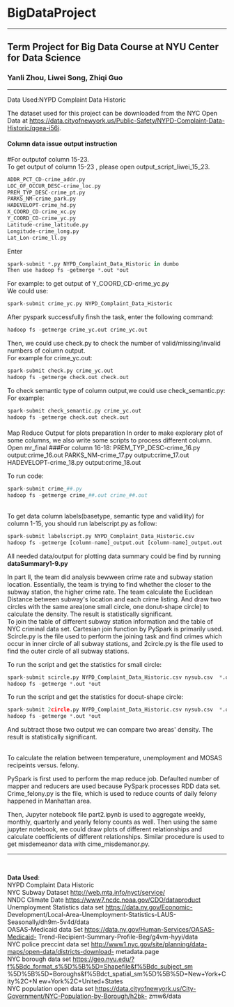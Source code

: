 # BigDataProject
___
## Term Project for Big Data Course at NYU Center for Data Science
### Yanli Zhou, Liwei Song, Zhiqi Guo
___

Data Used:NYPD Complaint Data Historic

The dataset used for this project can be downloaded from the NYC Open Data at https://data.cityofnewyork.us/Public-Safety/NYPD-Complaint-Data-Historic/qgea-i56i.


#### Column data issue output instruction
#For outputof column 15-23.   
To get output of column 15-23 , please open output_script_liwei_15_23.
```python
ADDR_PCT_CD-crime_addr.py   
LOC_OF_OCCUR_DESC-crime_loc.py   
PREM_TYP_DESC-crime_pt.py   
PARKS_NM-crime_park.py   
HADEVELOPT-crime_hd.py   
X_COORD_CD-crime_xc.py   
Y_COORD_CD-crime_yc.py   
Latitude-crime_latitude.py   
Longitude-crime_long.py    
Lat_Lon-crime_ll.py   
```

Enter   
```python
spark-submit *.py NYPD_Complaint_Data_Historic in dumbo
Then use hadoop fs -getmerge *.out *out   
```
For example: to get output of Y_COORD_CD-crime_yc.py   
We could use: 
```python
spark-submit crime_yc.py NYPD_Complaint_Data_Historic   
```
After pyspark successfully finsh the task, enter the following command: 
```python
hadoop fs -getmerge crime_yc.out crime_yc.out    
```

Then, we could use check.py to check the number of valid/missing/invalid numbers of column output.   
For example for crime_yc.out: 
```python
spark-submit check.py crime_yc.out     
hadoop fs -getmerge check.out check.out   
```

To check semantic type of column output,we could use check_semantic.py:   
For example:
```python
spark-submit check_semantic.py crime_yc.out     
hadoop fs -getmerge check.out check.out
```

####
Map Reduce Output for plots preparation
In order to make explorary plot of some columns, we also write some scripts to process different column.
Open mr_final
###For column 16-18:
PREM_TYP_DESC-crime_16.py output:crime_16.out
PARKS_NM-crime_17.py output:crime_17.out
HADEVELOPT-crime_18.py output:crime_18.out   

To run code:   
```python
spark-submit crime_##.py    
hadoop fs -getmerge crime_##.out crime_##.out
```

<br>
To get data column labels(basetype, semantic type and validility) for column 1-15, you should run labelscript.py as follow:   

```python
spark-submit labelscript.py NYPD_Complaint_Data_Historic.csv 
hadoop fs -getmerge [column-name]_output.out [column-name]_output.out 
```
All needed data/output for plotting data summary could be find by running **dataSummary1-9.py**


In part II, the team did analysis bewween crime rate and subway station location. Essentially, the team is trying to find whether the closer to the subway station, the higher crime rate. The team calculate the Euclidean Distance between subway's location and each crime listing. And draw two circles with the same area(one small circle, one donut-shape circle) to calculate the density. The result is statistically significant.   
To join the table of different subway station information and the table of NYC criminal data set. Cartesian join function by PySpark is primarily used. Scircle.py is the file used to perform the joining task and find crimes which occur in inner circle of all subway stations, and 2circle.py is the file used to find the outer circle of all subway stations. 

To run the script and get the statistics for small circle:   

```Python
spark-submit scircle.py NYPD_Complaint_Data_Historic.csv nysub.csv  *.out
hadoop fs -getmerge *.out *out   
```

To run the script and get the statistics for docut-shape circle:   

```Python
spark-submit 2circle.py NYPD_Complaint_Data_Historic.csv nysub.csv  *.out
hadoop fs -getmerge *.out *out   
```

And subtract those two output we can compare two areas' density. The result is statistically significant.    

<br>
To calculate the relation between temperature, unemployment and MOSAS recipeints versus. felony.   

PySpark is first used to perform the map reduce job. Defaulted number of mapper and reducers are used because PySpark processes RDD data set. Crime_felony.py is the file, which is used to reduce counts of daily felony happened in Manhattan area.   

Then, Jupyter notebook file part2.ipynb is used to aggregate weekly, monthly, quarterly and yearly felony counts as well. Then using the same jupyter notebook, we could draw plots of different relationships and calculate coefficients of different relationships. Similar procedure is used to get misdemeanor data with cime_misdemanor.py.


___
<br>

**Data Used**:   
          NYPD Complaint Data Historic   
          NYC Subway Dataset http://web.mta.info/nyct/service/   
          NNDC Climate Date https://www7.ncdc.noaa.gov/CDO/dataproduct
          Unemployment Statistics data set  https://data.ny.gov/Economic- Development/Local-Area-Unemployment-Statistics-LAUS-Seasonally/dh9m-5v4d/data   
          OASAS-Medicaid data Set https://data.ny.gov/Human-Services/OASAS-Medicaid- Trend-Recipient-Summary-Profile-Beg/g4vm-hyyi/data   
          NYC police preccint data set http://www1.nyc.gov/site/planning/data-maps/open-data/districts-download- metadata.page   
          NYC borough data set https://geo.nyu.edu/?f%5Bdc_format_s%5D%5B%5D=Shapefile&f%5Bdc_subject_sm %5D%5B%5D=Boroughs&f%5Bdct_spatial_sm%5D%5B%5D=New+York+City%2C+N ew+York%2C+United+States   
          NYC population open data set https://data.cityofnewyork.us/City-Government/NYC-Population-by-Borough/h2bk- zmw6/data

